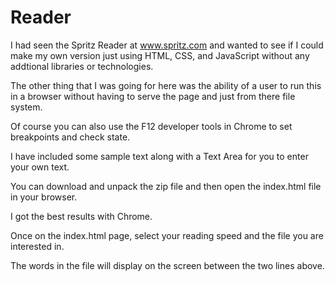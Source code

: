 # Reader

I had seen the Spritz Reader at www.spritz.com and wanted to see if I could make my own version just using HTML, CSS, and JavaScript without any addtional libraries or technologies. 

The other thing that I was going for here was the ability of a user to run this in a browser without having to serve the page and just from there file system.

Of course you can also use the F12 developer tools in Chrome to set breakpoints and check state.

I have included some sample text along with a Text Area for you to enter your own text.

You can download and unpack the zip file and then open the index.html file in your browser. 

I got the best results with Chrome.

Once on the index.html page, select your reading speed and the file you are interested in.

The words in the file will display on the screen between the two lines above.

